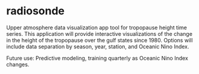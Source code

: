 # radiosonde

Upper atmosphere data visualization app tool for tropopause height time series.
This application will provide interactive visualizations of the change in the height of the tropopause over the gulf states since 1980.
Options will include data separation by season, year, station, and Oceanic Nino Index.

Future use: Predictive modeling, training quarterly as Oceanic Nino Index changes. 
